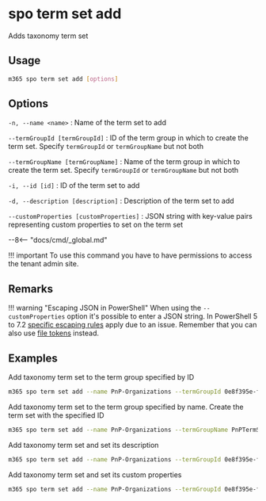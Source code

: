 # spo term set add

Adds taxonomy term set

## Usage

```sh
m365 spo term set add [options]
```

## Options

`-n, --name <name>`
: Name of the term set to add

`--termGroupId [termGroupId]`
: ID of the term group in which to create the term set. Specify `termGroupId` or `termGroupName` but not both

`--termGroupName [termGroupName]`
: Name of the term group in which to create the term set. Specify `termGroupId` or `termGroupName` but not both

`-i, --id [id]`
: ID of the term set to add

`-d, --description [description]`
: Description of the term set to add

`--customProperties [customProperties]`
: JSON string with key-value pairs representing custom properties to set on the term set

--8<-- "docs/cmd/_global.md"

!!! important
    To use this command you have to have permissions to access the tenant admin site.

## Remarks

!!! warning "Escaping JSON in PowerShell"
    When using the `--customProperties` option it's possible to enter a JSON string. In PowerShell 5 to 7.2 [specific escaping rules](./../../../user-guide/using-cli.md#escaping-double-quotes-in-powershell) apply due to an issue. Remember that you can also use [file tokens](./../../../user-guide/using-cli.md#passing-complex-content-into-cli-options) instead.

## Examples

Add taxonomy term set to the term group specified by ID

```sh
m365 spo term set add --name PnP-Organizations --termGroupId 0e8f395e-ff58-4d45-9ff7-e331ab728beb
```

Add taxonomy term set to the term group specified by name. Create the term set with the specified ID

```sh
m365 spo term set add --name PnP-Organizations --termGroupName PnPTermSets --id aa70ede6-83d1-466d-8d95-30d29e9bbd7c
```

Add taxonomy term set and set its description

```sh
m365 spo term set add --name PnP-Organizations --termGroupId 0e8f395e-ff58-4d45-9ff7-e331ab728beb --description 'Contains a list of organizations'
```

Add taxonomy term set and set its custom properties

```sh
m365 spo term set add --name PnP-Organizations --termGroupId 0e8f395e-ff58-4d45-9ff7-e331ab728beb --customProperties '{"Property":"Value"}'
```
